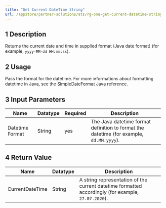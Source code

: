 ```yaml
---
title: "Get Current DateTime String"
url: /appstore/partner-solutions/ats/rg-one-get-current-datetime-string/
---
```


## 1 Description

Returns the current date and time in supplied format (Java date format) (for example, `yyyy-MM-dd HH:mm:ss`).

## 2 Usage

Pass the format for the datetime. For more informations about formatting datetime in Java, see the [SimpleDateFormat](https://docs.oracle.com/javase/7/docs/api/java/text/SimpleDateFormat.html) Java reference.

## 3 Input Parameters

Name | Datatype | Required | Description
---- | -------- | ------- |---------------
Datetime Format | String | yes | The Java datetime format definition to format the datetime (for example, `dd.MM.yyyy`).

## 4 Return Value

Name | Datatype | Description
---- | --------- | ---------------
CurrentDateTime | String | A string representation of the current datetime formatted accordingly (for example, `27.07.2020`).
